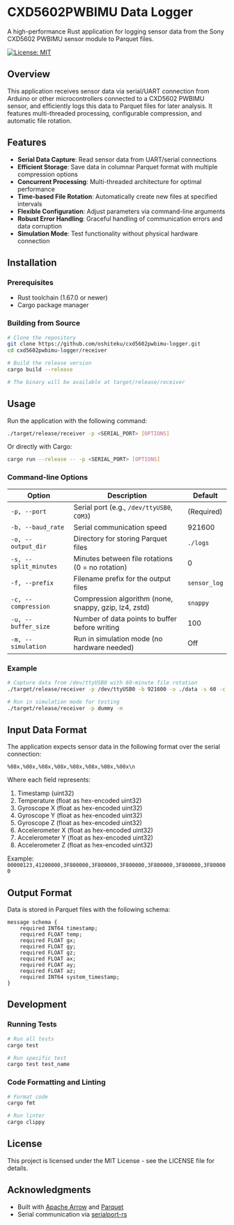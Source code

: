 # CXD5602PWBIMU Data Logger

A high-performance Rust application for logging sensor data from the Sony CXD5602 PWBIMU sensor module to Parquet files.

[![License: MIT](https://img.shields.io/badge/License-MIT-yellow.svg)](https://opensource.org/licenses/MIT)

## Overview

This application receives sensor data via serial/UART connection from Arduino or other microcontrollers connected to a CXD5602 PWBIMU sensor, and efficiently logs this data to Parquet files for later analysis. It features multi-threaded processing, configurable compression, and automatic file rotation.

## Features

- **Serial Data Capture**: Read sensor data from UART/serial connections
- **Efficient Storage**: Save data in columnar Parquet format with multiple compression options
- **Concurrent Processing**: Multi-threaded architecture for optimal performance
- **Time-based File Rotation**: Automatically create new files at specified intervals
- **Flexible Configuration**: Adjust parameters via command-line arguments
- **Robust Error Handling**: Graceful handling of communication errors and data corruption
- **Simulation Mode**: Test functionality without physical hardware connection

## Installation

### Prerequisites

- Rust toolchain (1.67.0 or newer)
- Cargo package manager

### Building from Source

```bash
# Clone the repository
git clone https://github.com/oshiteku/cxd5602pwbimu-logger.git
cd cxd5602pwbimu-logger/receiver

# Build the release version
cargo build --release

# The binary will be available at target/release/receiver
```

## Usage

Run the application with the following command:

```bash
./target/release/receiver -p <SERIAL_PORT> [OPTIONS]
```

Or directly with Cargo:

```bash
cargo run --release -- -p <SERIAL_PORT> [OPTIONS]
```

### Command-line Options

| Option | Description | Default |
|--------|-------------|---------|
| `-p, --port` | Serial port (e.g., `/dev/ttyUSB0`, `COM3`) | (Required) |
| `-b, --baud_rate` | Serial communication speed | 921600 |
| `-o, --output_dir` | Directory for storing Parquet files | `./logs` |
| `-s, --split_minutes` | Minutes between file rotations (0 = no rotation) | 0 |
| `-f, --prefix` | Filename prefix for the output files | `sensor_log` |
| `-c, --compression` | Compression algorithm (none, snappy, gzip, lz4, zstd) | `snappy` |
| `-u, --buffer_size` | Number of data points to buffer before writing | 100 |
| `-m, --simulation` | Run in simulation mode (no hardware needed) | Off |

### Example

```bash
# Capture data from /dev/ttyUSB0 with 60-minute file rotation
./target/release/receiver -p /dev/ttyUSB0 -b 921600 -o ./data -s 60 -c zstd

# Run in simulation mode for testing
./target/release/receiver -p dummy -m
```

## Input Data Format

The application expects sensor data in the following format over the serial connection:

```
%08x,%08x,%08x,%08x,%08x,%08x,%08x,%08x\n
```

Where each field represents:
1. Timestamp (uint32)
2. Temperature (float as hex-encoded uint32)
3. Gyroscope X (float as hex-encoded uint32)
4. Gyroscope Y (float as hex-encoded uint32)
5. Gyroscope Z (float as hex-encoded uint32)
6. Accelerometer X (float as hex-encoded uint32)
7. Accelerometer Y (float as hex-encoded uint32)
8. Accelerometer Z (float as hex-encoded uint32)

Example: `00000123,41200000,3F800000,3F800000,3F800000,3F800000,3F800000,3F800000`

## Output Format

Data is stored in Parquet files with the following schema:

```
message schema {
    required INT64 timestamp;
    required FLOAT temp;
    required FLOAT gx;
    required FLOAT gy;
    required FLOAT gz;
    required FLOAT ax;
    required FLOAT ay;
    required FLOAT az;
    required INT64 system_timestamp;
}
```

## Development

### Running Tests

```bash
# Run all tests
cargo test

# Run specific test
cargo test test_name
```

### Code Formatting and Linting

```bash
# Format code
cargo fmt

# Run linter
cargo clippy
```

## License

This project is licensed under the MIT License - see the LICENSE file for details.

## Acknowledgments

- Built with [Apache Arrow](https://arrow.apache.org/) and [Parquet](https://parquet.apache.org/)
- Serial communication via [serialport-rs](https://github.com/serialport/serialport-rs)